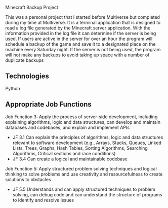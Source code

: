 Minecraft Backup Project

This was a personal project that I started before Multiverse but completed during my time at Multiverse. It is a terminal application that is designed to read a log file generated by the Minecraft server application. With the information provided in the log file it can determine if the server is being used. If users are active in the server for over an hour the program will schedule a backup of the game and save it to a designated place on the machine every Saturday night. If the server is not being used, the program will not make any backups to avoid taking up space with a number of duplicate backups  

## Technologies
Python

## Appropriate Job Functions
Job Function 3: Apply the process of server-side development, including explaining algorithms, logic and data structures, can develop and maintain databases and codebases, and explain and implement APIs
- JF 3.1 Can explain the principles of algorithms, logic and data structures relevant to software development (e.g., Arrays, Stacks, Queues, Linked Lists, Trees, Graphs, Hash Tables, Sorting Algorithms, Searching Algorithms, Critical sections and race conditions)
- JF 3.4 Can create a logical and maintainable codebase

Job Function 5: Apply structured problem solving techniques and logical thinking to solve problems and use creativity and resourcefulness to create solutions to obstacles
- JF 5.5 Understands and can apply structured techniques to problem solving, can debug code and can understand the structure of programs to identify and resolve issues